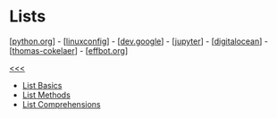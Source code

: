 
Lists
======

[[python.org](https://docs.python.org/3/tutorial/introduction.html#lists)] -
[[linuxconfig](https://linuxconfig.org/python-list-methods)] -
[[dev.google](https://developers.google.com/edu/python/lists)] -
[[jupyter](https://nbviewer.jupyter.org/github/jmportilla/Complete-Python-Bootcamp/blob/master/Lists.ipynb)] -
[[digitalocean](https://www.digitalocean.com/community/tutorials/understanding-lists-in-python-3)] -
[[thomas-cokelaer](http://thomas-cokelaer.info/tutorials/python/lists.html)] - 
[[effbot.org](http://effbot.org/zone/python-list.htm)]

[<<<](https://github.com/ttltrk/PRG/blob/master/PY/DOC/OPYM/OPYM.MD)

* [List Basics](https://github.com/ttltrk/PRG/blob/master/PY/DOC/OPYM/01_OBJ_DS/LISTS/LISTS_BASICS.MD)
* [List Methods](https://github.com/ttltrk/PRG/blob/master/PY/DOC/OPYM/01_OBJ_DS/LISTS/LISTS_METHODS.MD)
* [List Comprehensions](https://github.com/ttltrk/PRG/blob/master/PY/DOC/OPYM/01_OBJ_DS/LISTS/LIST_COM.MD)

